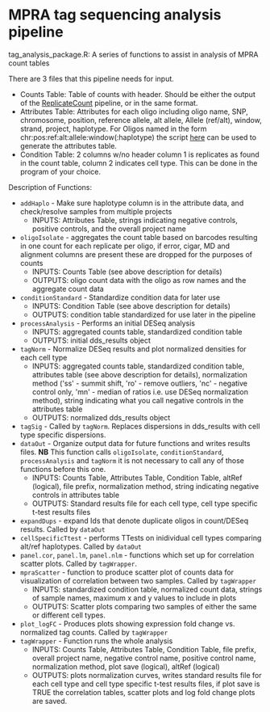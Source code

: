 # MPRA tag sequencing analysis pipeline

tag_analysis_package.R:
      A series of functions to assist in analysis of MPRA count tables

There are 3 files that this pipeline needs for input. <br>
   * Counts Table: Table of counts with header. Should be either the output of the [ReplicateCount](https://github.com/tewhey-lab/tag_analysis_WDL) pipeline, or in the same format. <br>
   * Attributes Table: Attributes for each oligo including oligo name, SNP, chromosome, position, reference allele, alt allele, Allele (ref/alt), window, strand, project, haplotype. For Oligos named in the form chr:pos:ref:alt:allele:window(:haplotype) the script [here](https://github.com/tewhey-lab/tag_analysis_WDL/blob/master/scripts/make_attributes_oligo.pl) can be used to generate the attributes table. <br>
   * Condition Table: 2 columns w/no header column 1 is replicates as found in the count table, column 2 indicates cell type. This can be done in the program of your choice.

Description of Functions:
   * `addHaplo` - Make sure haplotype column is in the attribute data, and check/resolve samples from multiple projects
       * INPUTS:  Attributes Table, strings indicating negative controls, positive controls, and the overall project name
   * `oligoIsolate` - aggregates the count table based on barcodes resulting in one count for each replicate per oligo, if error, cigar, MD and alignment columns are present these are dropped for the purposes of counts
       * INPUTS:  Counts Table (see above description for details)
       * OUTPUTS: oligo count data with the oligo as row names and the aggregate count data
   * `conditionStandard` - Standardize condition data for later use
       * INPUTS:  Condition Table (see above description for details)
       * OUTPUTS: condition table standardized for use later in the pipeline
   * `processAnalysis` - Performs an initial DESeq analysis
       * INPUTS:  aggregated counts table, standardized condition table
       * OUTPUTS: initial dds_results object
   * `tagNorm` - Normalize DESeq results and plot normalized densities for each cell type
       * INPUTS:  aggregated counts table, standardized condition table, attributes table (see above description for details), normalization method ('ss' - summit shift, 'ro' - remove outliers, 'nc' - negative control only, 'mn' - median of ratios i.e. use DESeq normalization method), string indicating what you call negative controls in the attributes table
       * OUTPUTS: normalized dds_results object
   * `tagSig` - Called by `tagNorm`. Replaces dispersions in dds_results with cell type specific dispersions.
   * `dataOut` - Organize output data for future functions and writes results files. **NB** This function calls `oligoIsolate`, `conditionStandard`, `processAnalysis` and `tagNorm` it is not necessary to call any of those functions before this one.
       * INPUTS:  Counts Table, Attributes Table, Condition Table, altRef (logical), file prefix, normalization method, string indicating negative controls in attributes table
       * OUTPUTS: Standard results file for each cell type, cell type specific t-test results files
   * `expandDups` - expand Ids that denote duplicate oligos in count/DESeq results. Called by `dataOut`
   * `cellSpecificTtest` - performs TTests on inidividual cell types comparing alt/ref haplotypes. Called by `dataOut`
   * `panel.cor`, `panel.lm`, `panel.nlm` - functions which set up for correlation scatter plots. Called by `tagWrapper`.
   * `mpraScatter` - function to produce scatter plot of counts data for visualization of correlation between two samples. Called by `tagWrapper`
       * INPUTS:  standardized condition table, normalized count data, strings of sample names, maximum x and y values to include in plots
       * OUTPUTS: Scatter plots comparing two samples of either the same or different cell types.
   * `plot_logFC` - Produces plots showing expression fold change vs. normalized tag counts. Called by `tagWrapper`
   * `tagWrapper` - Function runs the whole analysis
       * INPUTS:  Counts Table, Attributes Table, Condition Table, file prefix, overall project name, negative control name, positive control name, normalization method, plot save (logical), altRef (logical)
       * OUTPUTS: plots normalization curves, writes standard results file for each cell type and cell type specific t-test results files, if plot save is TRUE the correlation tables, scatter plots and log fold change plots are saved.
